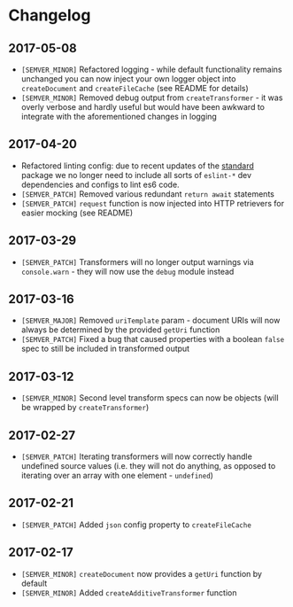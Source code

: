 # Changelog

## 2017-05-08
* `[SEMVER_MINOR]` Refactored logging - while default functionality remains unchanged you can now inject your own logger object into `createDocument` and `createFileCache` (see README for details)
* `[SEMVER_MINOR]` Removed debug output from `createTransformer` - it was overly verbose and hardly useful but would have been awkward to integrate with the aforementioned changes in logging

## 2017-04-20
* Refactored linting config: due to recent updates of the [standard](https://github.com/feross/standard) package we no longer need to include all sorts of `eslint-*` dev dependencies and configs to lint es6 code.
* `[SEMVER_PATCH]` Removed various redundant `return await` statements
* `[SEMVER_PATCH]` `request` function is now injected into HTTP retrievers for easier mocking (see README)

## 2017-03-29
* `[SEMVER_PATCH]` Transformers will no longer output warnings via `console.warn` - they will now use the `debug` module instead

## 2017-03-16
* `[SEMVER_MAJOR]` Removed `uriTemplate` param - document URIs will now always be determined by the provided `getUri` function
* `[SEMVER_PATCH]` Fixed a bug that caused properties with a boolean `false` spec to still be included in transformed output 

## 2017-03-12
* `[SEMVER_MINOR]` Second level transform specs can now be objects (will be wrapped by `createTransformer`)

## 2017-02-27
* `[SEMVER_PATCH]` Iterating transformers will now correctly handle undefined source values (i.e. they will not do anything, as opposed to iterating over an array with one element - `undefined`)

## 2017-02-21
* `[SEMVER_PATCH]` Added `json` config property to `createFileCache`

## 2017-02-17
* `[SEMVER_MINOR]` `createDocument` now provides a `getUri` function by default
* `[SEMVER_MINOR]` Added `createAdditiveTransformer` function
